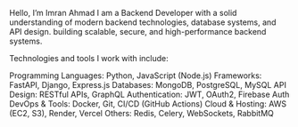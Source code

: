 Hello, I’m Imran Ahmad
I am a Backend Developer with a solid understanding of modern backend technologies, database systems, and API design. building scalable, secure, and high-performance backend systems.

Technologies and tools I work with include:

Programming Languages: Python, JavaScript (Node.js)
Frameworks: FastAPI, Django, Express.js
Databases: MongoDB, PostgreSQL, MySQL
API Design: RESTful APIs, GraphQL
Authentication: JWT, OAuth2, Firebase Auth
DevOps & Tools: Docker, Git, CI/CD (GitHub Actions)
Cloud & Hosting: AWS (EC2, S3), Render, Vercel
Others: Redis, Celery, WebSockets, RabbitMQ







